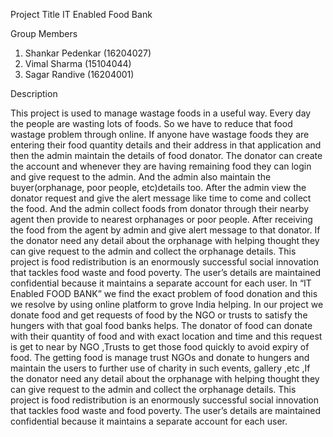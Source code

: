 Project Title
IT Enabled Food Bank

Group Members
1) Shankar Pedenkar (16204027)
2) Vimal Sharma     (15104044)
3) Sagar Randive    (16204001)

Description

This project is used to manage wastage foods in a useful way. Every day the people are wasting lots of foods. So we have to reduce that food wastage problem through online. If anyone have wastage foods they are entering their food quantity details and their address in that application and then the admin maintain the details of food donator. The donator can create the account and whenever they are having remaining food they can login and give request to the admin. And the admin also maintain the buyer(orphanage, poor people, etc)details too. After the admin view the donator request and give the alert message like time to come and collect the food. And the admin collect foods from donator through their nearby agent then provide to nearest orphanages or poor people. After receiving the food from the agent by admin and give alert message to that donator. If the donator need any detail about the orphanage with helping thought they can give request to the admin and collect the orphanage details. This project is food redistribution is an enormously successful social innovation that tackles food waste and food poverty. The user’s details are maintained confidential because it maintains a separate account for each user.
In “IT Enabled FOOD BANK” we find the exact problem of food donation and this we resolve by using online platform to grove India helping. In our project we donate food and get requests of food by the NGO or trusts to satisfy the hungers with that goal food banks helps. The donator of food can donate with their quantity of food and with exact location and time and this request is get to near by NGO ,Trusts to get those food quickly to avoid expiry of food. The getting food is manage trust NGOs and donate to hungers and maintain the users to further use of charity in such events, gallery ,etc ,If the donator need any detail about the orphanage with helping thought they can give request to the admin and collect the orphanage details. This project is food redistribution is an enormously successful social innovation that tackles food waste and food poverty. The user’s details are maintained confidential because it maintains a separate account for each user.


